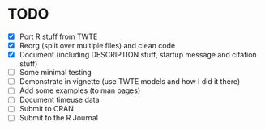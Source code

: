 # TODO
- [x] Port R stuff from TWTE
- [x] Reorg (split over multiple files) and clean code
- [x] Document (including DESCRIPTION stuff, startup message and citation stuff)
- [ ] Some minimal testing
- [ ] Demonstrate in vignette (use TWTE models and how I did it there)
- [ ] Add some examples (to man pages)
- [ ] Document timeuse data
- [ ] Submit to CRAN
- [ ] Submit to the R Journal
